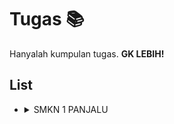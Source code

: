 # Tugas 📚
Hanyalah kumpulan tugas. **GK LEBIH!**

## List

- <details><summary>SMKN 1 PANJALU</summary>

    - <details><summary>KELAS XI TKJ 2</summary>

        - <details><summary>ADMINISTRASI INFRASTRUKTUR JARINGAN</summary>

            - https://github.com/Rakemoon/task/blob/master/Permasalahan%20dan%20Konfigurasi%20VLAN.md
                  </details>
          </details>
  </details>
